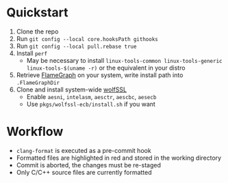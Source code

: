 # Quickstart

1. Clone the repo
2. Run `git config --local core.hooksPath githooks`
3. Run `git config --local pull.rebase true`
4. Install `perf`
   - May be necessary to install `linux-tools-common linux-tools-generic linux-tools-$(uname -r)` or the equivalent
     in your distro
5. Retrieve [FlameGraph](https://github.com/brendangregg/FlameGraph) on your system,
   write install path into `.FlameGraphDir`
6. Clone and install system-wide [wolfSSL](https://github.com/wolfSSL/wolfssl.git)
   - Enable `aesni`, `intelasm`, `aesctr`, `aescbc`, `aesecb`
   - Use `pkgs/wolfssl-ecb/install.sh` if you want

# Workflow

- `clang-format` is executed as a pre-commit hook
- Formatted files are highlighted in red and stored in the working directory
- Commit is aborted, the changes must be re-staged
- Only C/C++ source files are currently formatted
